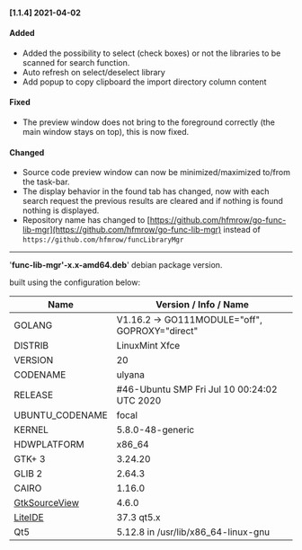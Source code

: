 #### [1.1.4] 2021-04-02

#### Added

- Added the possibility to select (check boxes) or not the libraries to be scanned for search function.
- Auto refresh on select/deselect library
- Add popup to copy clipboard the import directory column content

#### Fixed

- The preview window does not bring to the foreground correctly (the main window stays on top), this is now fixed.

#### Changed

- Source code preview window can now be minimized/maximized to/from the task-bar.
- The display behavior in the found tab has changed, now with each search request the previous results are cleared and if nothing is found nothing is displayed.
- Repository name has changed to [https://github.com/hfmrow/go-func-lib-mgr](https://github.com/hfmrow/go-func-lib-mgr)  instead of `https://github.com/hfmrow/funcLibraryMgr`

----

'**func-lib-mgr'-x.x-amd64.deb**' debian package version.

built using the configuration below:

| Name                                                       | Version / Info / Name                          |
| ---------------------------------------------------------- | ---------------------------------------------- |
| GOLANG                                                     | V1.16.2 -> GO111MODULE="off", GOPROXY="direct" |
| DISTRIB                                                    | LinuxMint Xfce                                 |
| VERSION                                                    | 20                                             |
| CODENAME                                                   | ulyana                                         |
| RELEASE                                                    | #46-Ubuntu SMP Fri Jul 10 00:24:02 UTC 2020    |
| UBUNTU_CODENAME                                            | focal                                          |
| KERNEL                                                     | 5.8.0-48-generic                               |
| HDWPLATFORM                                                | x86_64                                         |
| GTK+ 3                                                     | 3.24.20                                        |
| GLIB 2                                                     | 2.64.3                                         |
| CAIRO                                                      | 1.16.0                                         |
| [GtkSourceView](https://github.com/hfmrow/gotk3_gtksource) | 4.6.0                                          |
| [LiteIDE](https://github.com/visualfc/liteide)             | 37.3 qt5.x                                     |
| Qt5                                                        | 5.12.8 in /usr/lib/x86_64-linux-gnu            |
